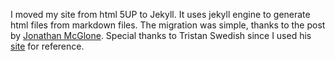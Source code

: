 I moved my site from html 5UP to Jekyll. It uses jekyll engine to generate html files from markdown files. The migration was simple, thanks to the post by [Jonathan McGlone](http://jmcglone.com/). Special thanks to Tristan Swedish since I used his [site](https://web.media.mit.edu/~tswedish/) for reference.

